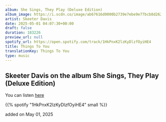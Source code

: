 ```yaml
---
album: She Sings, They Play (Deluxe Edition)
album_image: https://i.scdn.co/image/ab67616d0000b2739e7ebe9e77bcb8d262b98238
artist: Skeeter Davis
date: 2025-05-01 04:07:30+00:00
draft: false
duration: 183226
preview_url: null
spotify_url: https://open.spotify.com/track/1HkPnxK2lzKyDlzfOyiHE4
title: Things To You
translationKey: Things To You
type: music
---
```


## Skeeter Davis on the album She Sings, They Play (Deluxe Edition)

You can listen [here](https://open.spotify.com/track/1HkPnxK2lzKyDlzfOyiHE4)

{{% spotify "1HkPnxK2lzKyDlzfOyiHE4" small %}}

added on May 01, 2025